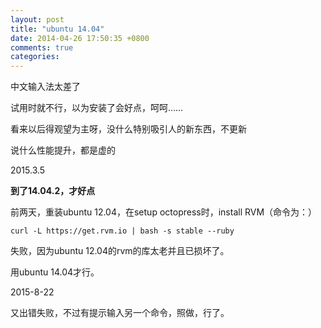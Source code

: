 ```yaml
---
layout: post
title: "ubuntu 14.04"
date: 2014-04-26 17:50:35 +0800
comments: true
categories: 
---
```

中文输入法太差了  

试用时就不行，以为安装了会好点，呵呵……  

看来以后得观望为主呀，没什么特别吸引人的新东西，不更新  

说什么性能提升，都是虚的  

2015.3.5  

**到了14.04.2，才好点**  

前两天，重装ubuntu 12.04，在setup octopress时，install RVM（命令为：）

	curl -L https://get.rvm.io | bash -s stable --ruby

失败，因为ubuntu 12.04的rvm的库太老并且已损坏了。  

用ubuntu 14.04才行。  

2015-8-22  

又出错失败，不过有提示输入另一个命令，照做，行了。
